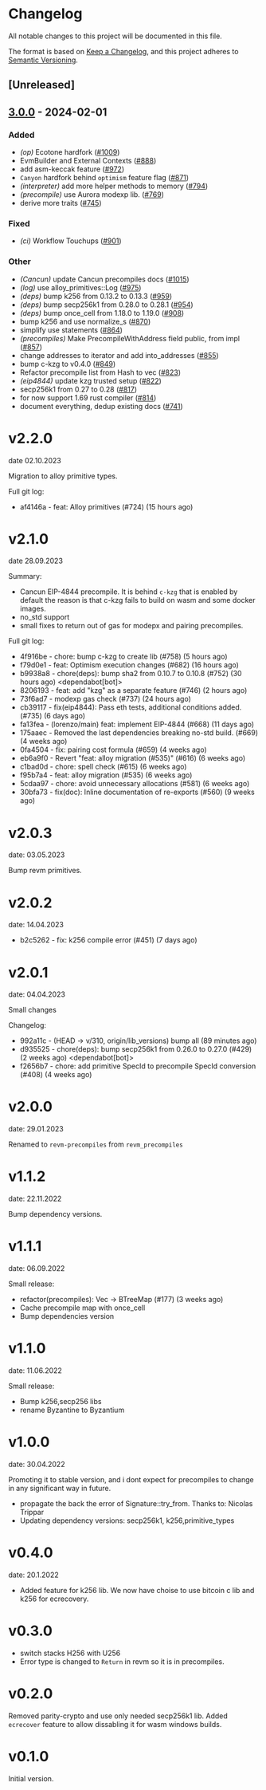# Changelog
All notable changes to this project will be documented in this file.

The format is based on [Keep a Changelog](https://keepachangelog.com/en/1.0.0/),
and this project adheres to [Semantic Versioning](https://semver.org/spec/v2.0.0.html).

## [Unreleased]

## [3.0.0](https://github.com/taikoxyz/revm/compare/revm-precompile-v2.2.0...revm-precompile-v3.0.0) - 2024-02-01

### Added
- *(op)* Ecotone hardfork ([#1009](https://github.com/taikoxyz/revm/pull/1009))
- EvmBuilder and External Contexts ([#888](https://github.com/taikoxyz/revm/pull/888))
- add asm-keccak feature ([#972](https://github.com/taikoxyz/revm/pull/972))
- `Canyon` hardfork behind `optimism` feature flag ([#871](https://github.com/taikoxyz/revm/pull/871))
- *(interpreter)* add more helper methods to memory ([#794](https://github.com/taikoxyz/revm/pull/794))
- *(precompile)* use Aurora modexp lib. ([#769](https://github.com/taikoxyz/revm/pull/769))
- derive more traits ([#745](https://github.com/taikoxyz/revm/pull/745))

### Fixed
- *(ci)* Workflow Touchups ([#901](https://github.com/taikoxyz/revm/pull/901))

### Other
- *(Cancun)* update Cancun precompiles docs ([#1015](https://github.com/taikoxyz/revm/pull/1015))
- *(log)* use alloy_primitives::Log ([#975](https://github.com/taikoxyz/revm/pull/975))
- *(deps)* bump k256 from 0.13.2 to 0.13.3 ([#959](https://github.com/taikoxyz/revm/pull/959))
- *(deps)* bump secp256k1 from 0.28.0 to 0.28.1 ([#954](https://github.com/taikoxyz/revm/pull/954))
- *(deps)* bump once_cell from 1.18.0 to 1.19.0 ([#908](https://github.com/taikoxyz/revm/pull/908))
- bump k256 and use normalize_s ([#870](https://github.com/taikoxyz/revm/pull/870))
- simplify use statements ([#864](https://github.com/taikoxyz/revm/pull/864))
- *(precompiles)* Make PrecompileWithAddress field public, from impl ([#857](https://github.com/taikoxyz/revm/pull/857))
- change addresses to iterator and add into_addresses ([#855](https://github.com/taikoxyz/revm/pull/855))
- bump c-kzg to v0.4.0 ([#849](https://github.com/taikoxyz/revm/pull/849))
- Refactor precompile list from Hash to vec ([#823](https://github.com/taikoxyz/revm/pull/823))
- *(eip4844)* update kzg trusted setup ([#822](https://github.com/taikoxyz/revm/pull/822))
- secp256k1 from 0.27 to 0.28 ([#817](https://github.com/taikoxyz/revm/pull/817))
- for now support 1.69 rust compiler ([#814](https://github.com/taikoxyz/revm/pull/814))
- document everything, dedup existing docs ([#741](https://github.com/taikoxyz/revm/pull/741))

# v2.2.0
date 02.10.2023

Migration to alloy primitive types.

Full git log:
* af4146a - feat: Alloy primitives (#724) (15 hours ago) <evalir>

# v2.1.0
date 28.09.2023

 Summary:
 * Cancun EIP-4844 precompile. It is behind `c-kzg` that is enabled by default
    the reason is that c-kzg fails to build on wasm and some docker images.
 * no_std support
 * small fixes to return out of gas for modepx and pairing precompiles.

Full git log:
* 4f916be - chore: bump c-kzg to create lib (#758) (5 hours ago) <rakita>
* f79d0e1 - feat: Optimism execution changes (#682) (16 hours ago) <clabby>
* b9938a8 - chore(deps): bump sha2 from 0.10.7 to 0.10.8 (#752) (30 hours ago) <dependabot[bot]>
* 8206193 - feat: add "kzg" as a separate feature (#746) (2 hours ago) <DaniPopes>
* 73f6ad7 - modexp gas check (#737) (24 hours ago) <Alessandro Mazza>
* cb39117 - fix(eip4844): Pass eth tests, additional conditions added. (#735) (6 days ago) <rakita>
* fa13fea - (lorenzo/main) feat: implement EIP-4844 (#668) (11 days ago) <DaniPopes>
* 175aaec - Removed the last dependencies breaking no-std build. (#669) (4 weeks ago) <Lucas Clemente Vella>
* 0fa4504 - fix: pairing cost formula  (#659) (4 weeks ago) <xkx>
* eb6a9f0 - Revert "feat: alloy migration (#535)" (#616) (6 weeks ago) <rakita>
* c1bad0d - chore: spell check (#615) (6 weeks ago) <Roman Krasiuk>
* f95b7a4 - feat: alloy migration (#535) (6 weeks ago) <DaniPopes>
* 5cdaa97 - chore: avoid unnecessary allocations (#581) (6 weeks ago) <DaniPopes>
* 30bfa73 - fix(doc): Inline documentation of re-exports (#560) (9 weeks ago) <Yiannis Marangos>

# v2.0.3
date: 03.05.2023

Bump revm primitives.

# v2.0.2
date: 14.04.2023

* b2c5262 - fix: k256 compile error (#451) (7 days ago) <rakita>

# v2.0.1
date: 04.04.2023

Small changes

Changelog:
* 992a11c - (HEAD -> v/310, origin/lib_versions) bump all (89 minutes ago) <rakita>
* d935525 - chore(deps): bump secp256k1 from 0.26.0 to 0.27.0 (#429) (2 weeks ago) <dependabot[bot]>
* f2656b7 - chore: add primitive SpecId to precompile SpecId conversion (#408) (4 weeks ago) <Matthias Seitz>
# v2.0.0
date: 29.01.2023

Renamed to `revm-precompiles` from `revm_precompiles`

# v1.1.2
date: 22.11.2022

Bump dependency versions.

# v1.1.1
date: 06.09.2022

Small release:
* refactor(precompiles): Vec -> BTreeMap (#177) (3 weeks ago) <Alexey Shekhirin>
* Cache precompile map with once_cell
* Bump dependencies version

# v1.1.0
date: 11.06.2022

Small release:
* Bump k256,secp256 libs
* rename Byzantine to Byzantium

# v1.0.0
date: 30.04.2022

Promoting it to stable version, and i dont expect for precompiles to change in any significant way in future.

* propagate the back the error of Signature::try_from. Thanks to: Nicolas Trippar
* Updating dependency versions: secp256k1, k256,primitive_types
# v0.4.0
date: 20.1.2022

* Added feature for k256 lib. We now have choise to use bitcoin c lib and k256 for ecrecovery.

# v0.3.0

* switch stacks H256 with U256 
* Error type is changed to `Return` in revm so it is in precompiles.
# v0.2.0

Removed parity-crypto and use only needed secp256k1 lib. Added `ecrecover` feature to allow dissabling it for wasm windows builds.

# v0.1.0

Initial version.